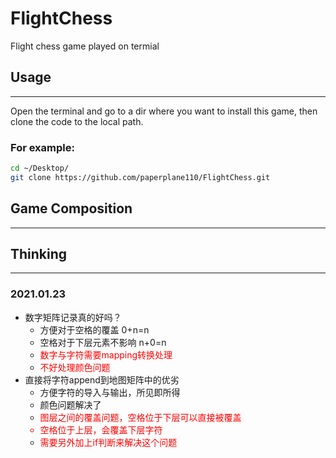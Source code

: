 <!--
 * @Description: ReadME
 * @version: 
 * @Author: TianyuYuan
 * @Date: 2021-01-23 13:25:37
 * @LastEditors: TianyuYuan
 * @LastEditTime: 2021-01-23 13:49:38
-->
# FlightChess
Flight chess game played on termial
## Usage
---
Open the terminal and go to a dir where you want to install this game, then clone the code to the local path.
### For example:
```bash
cd ~/Desktop/
git clone https://github.com/paperplane110/FlightChess.git
```
## Game Composition
---


## Thinking
---
### 2021.01.23
+ 数字矩阵记录真的好吗？
    + 方便对于空格的覆盖 0+n=n
    + 空格对于下层元素不影响 n+0=n
    + <font color=red>数字与字符需要mapping转换处理
    + 不好处理颜色问题</font>
+ 直接将字符append到地图矩阵中的优劣
    + 方便字符的导入与输出，所见即所得
    + 颜色问题解决了
    + <font color=red>图层之间的覆盖问题，空格位于下层可以直接被覆盖
    + 空格位于上层，会覆盖下层字符
    + 需要另外加上if判断来解决这个问题</font>
